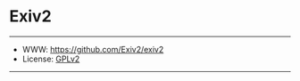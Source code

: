 # Exiv2

-----------------

- WWW: https://github.com/Exiv2/exiv2
- License: [GPLv2][1]

-----------------

[1]: https://www.gnu.org/licenses/old-licenses/gpl-2.0.txt